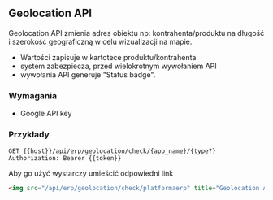 ## Geolocation API

Geolocation API zmienia adres obiektu np: kontrahenta/produktu
na długość i szerokość geograficzną w celu wizualizacji na mapie.

- Wartości zapisuje w kartotece produktu/kontrahenta
- system zabezpiecza, przed wielokrotnym wywołaniem API
- wywołania API generuje "Status badge".

### Wymagania

- Google API key

### Przykłady

```http
GET {{host}}/api/erp/geolocation/check/{app_name}/{type?}
Authorization: Bearer {{token}}
```

Aby go użyć wystarczy umieścić odpowiedni link

```html
<img src="/api/erp/geolocation/check/platformaerp" title="Geolocation API Status"/>
```